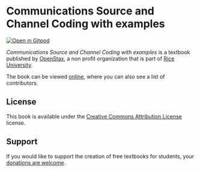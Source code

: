 # Communications Source and Channel Coding with examples

[![Open in Gitpod](https://gitpod.io/button/open-in-gitpod.svg)](https://gitpod.io/from-referrer/)

_Communications Source and Channel Coding with examples_ is a textbook published by [OpenStax](https://openstax.org/), a non profit organization that is part of [Rice University](https://www.rice.edu/).

The book can be viewed [online](https://github.com/cnx-user-books/cnxbook-communications-source-and-channel-coding-with-examples/releases/latest), where you can also see a list of contributors.

## License
This book is available under the [Creative Commons Attribution License](./LICENSE) license.

## Support
If you would like to support the creation of free textbooks for students, your [donations are welcome](https://riceconnect.rice.edu/donation/support-openstax-banner).
